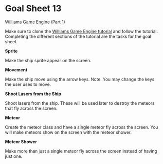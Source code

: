 # Goal Sheet 13

Williams Game Engine (Part 1)

Make sure to clone the [Williams Game Engine tutorial](https://github.com/MichaelTMiyoshi/WilliamsGameEngine.CSharp) and follow the tutorial.  Completing the different sections of the tutorial are the tasks for the goal sheet.

**Sprite**

Make the ship sprite appear on the screen.

**Movement**

Make the ship move using the arrow keys.  Note.  You may change the keys the user uses to move.

**Shoot Lasers from the Ship**

Shoot lasers from the ship.  These will be used later to destroy the meteors that fly across the screen.

**Meteor**

Create the meteor class and have a single meteor fly across the screen.  You will make meteors show on the screen with the meteor shower.

**Meteor Shower**

Make more than just a single meteor fly across the screen instead of having just one.
